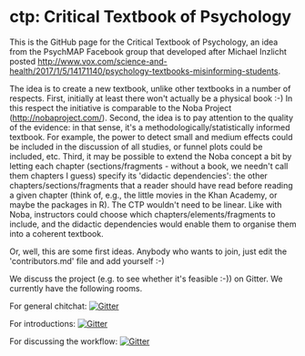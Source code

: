 # ctp: Critical Textbook of Psychology

This is the GitHub page for the Critical Textbook of Psychology, an idea from the PsychMAP Facebook group that developed after Michael Inzlicht posted http://www.vox.com/science-and-health/2017/1/5/14171140/psychology-textbooks-misinforming-students.

The idea is to create a new textbook, unlike other textbooks in a number of respects. First, initially at least there won't actually be a physical book :-) In this respect the initiative is comparable to the Noba Project (http://nobaproject.com/). Second, the idea is to pay attention to the quality of the evidence: in that sense, it's a methodologically/statistically informed textbook. For example, the power to detect small and medium effects could be included in the discussion of all studies, or funnel plots could be included, etc. Third, it may be possible to extend the Noba concept a bit by letting each chapter (sections/fragments - without a book, we needn't call them chapters I guess) specify its 'didactic dependencies': the other chapters/sections/fragments that a reader should have read before reading a given chapter (think of, e.g., the little movies in the Khan Academy, or maybe the packages in R). The CTP wouldn't need to be linear. Like with Noba, instructors could choose which chapters/elements/fragments to include, and the didactic dependencies would enable them to organise them into a coherent textbook.

Or, well, this are some first ideas. Anybody who wants to join, just edit the 'contributors.md' file and add yourself :-)

We discuss the project (e.g. to see whether it's feasible :-)) on Gitter. We currently have the following rooms.

For general chitchat: [![Gitter](https://img.shields.io/badge/gitter-Lobby-1dce73.svg)](https://gitter.im/ctpsy/Lobby?utm_source=badge&utm_medium=badge&utm_campaign=pr-badge&utm_content=body_badge)

For introductions: [![Gitter](https://img.shields.io/badge/gitter-Introductions-1dce73.svg)](https://gitter.im/ctpsy/Introductions?utm_source=badge&utm_medium=badge&utm_campaign=pr-badge&utm_content=body_badge)

For discussing the workflow: [![Gitter](https://img.shields.io/badge/gitter-Workflow-1dce73.svg)](https://gitter.im/ctpsy/Workflow?utm_source=badge&utm_medium=badge&utm_campaign=pr-badge&utm_content=body_badge)


